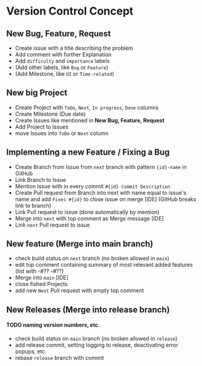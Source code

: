 # Version Control Concept

## New Bug, Feature, Request

- Create issue with a title describing the problem
- Add comment with further Explanation
- Add `difficulty` and `importance` labels
- (Add other labels, like `Bug` or `Feature`)
- (Add Milestone, like `UI` or `Time-related`)

## New big Project

- Create Project with `ToDo`, `Next`, `In progress`, `Done` columns
- Create Milestone (Due date)
- Create Issues like mentioned in **New Bug, Feature, Request**
- Add Project to Issues
- move Issues into `ToDo` or `Next` column

## Implementing a new Feature / Fixing a Bug

- Create Branch from Issue from `next` branch with pattern `{id}-name` in GitHub
- Link Branch to Issue
- Mention Issue with in every commit `#{id} Commit Description`
- Create Pull request from Branch into next with name equal to issue's name and add `Fixes #{id}` to close issue on
  merge [IDE]  (GitHub breaks link to branch)
- Link Pull request to issue (done automatically by mention)
- Merge into `next` with top comment as Merge message [IDE]
- Link `next` Pull request to issue

## New feature (Merge into main branch)

- check build status on `next` branch (no broken allowed in `main`)
- edit top comment containing summary of most relevant added features (list with -#?? -#??)
- Merge into `main` [IDE]
- close fished Projects
- add new `Next` Pull request with empty top comment

## New Releases (Merge into release branch)

#### TODO naming version numbers, etc.

- check build status on `main` branch (no broken allowed in `release`)
- add release commit, setting logging to release, deactivating error popups, etc.
- rebase `release` branch with commit
